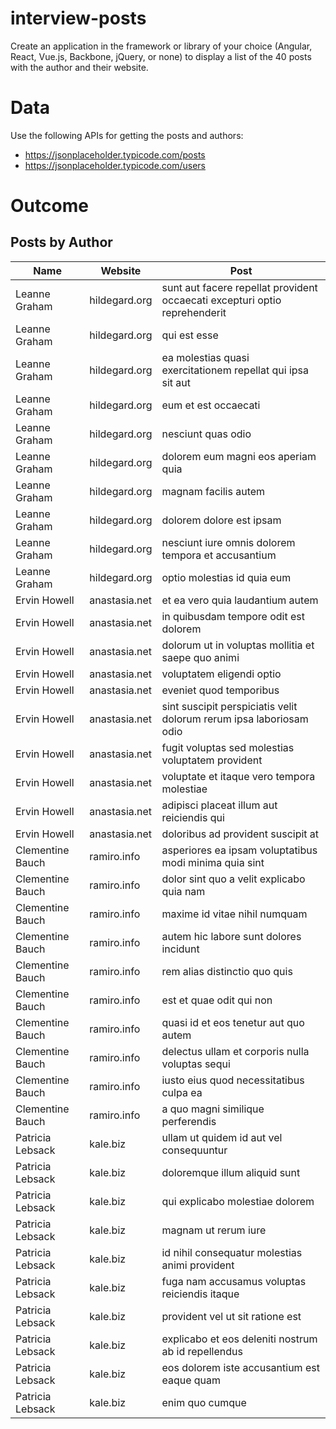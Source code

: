 # interview-posts

Create an application in the framework or library of your choice (Angular, React, Vue.js, Backbone, jQuery, or none) to display a list of the 40 posts with the author and their website. 

# Data 

Use the following APIs for getting the posts and authors: 

- https://jsonplaceholder.typicode.com/posts
- https://jsonplaceholder.typicode.com/users


# Outcome 

## Posts by Author
| Name | Website | Post
| --- | --- | --- |
| Leanne Graham | hildegard.org | sunt aut facere repellat provident occaecati excepturi optio reprehenderit |
| Leanne Graham | hildegard.org | qui est esse |
| Leanne Graham | hildegard.org | ea molestias quasi exercitationem repellat qui ipsa sit aut |
| Leanne Graham | hildegard.org | eum et est occaecati |
| Leanne Graham | hildegard.org | nesciunt quas odio |
| Leanne Graham | hildegard.org | dolorem eum magni eos aperiam quia |
| Leanne Graham | hildegard.org | magnam facilis autem |
| Leanne Graham | hildegard.org | dolorem dolore est ipsam |
| Leanne Graham | hildegard.org | nesciunt iure omnis dolorem tempora et accusantium |
| Leanne Graham | hildegard.org | optio molestias id quia eum |
| Ervin Howell | anastasia.net | et ea vero quia laudantium autem |
| Ervin Howell | anastasia.net | in quibusdam tempore odit est dolorem |
| Ervin Howell | anastasia.net | dolorum ut in voluptas mollitia et saepe quo animi |
| Ervin Howell | anastasia.net | voluptatem eligendi optio |
| Ervin Howell | anastasia.net | eveniet quod temporibus |
| Ervin Howell | anastasia.net | sint suscipit perspiciatis velit dolorum rerum ipsa laboriosam odio |
| Ervin Howell | anastasia.net | fugit voluptas sed molestias voluptatem provident |
| Ervin Howell | anastasia.net | voluptate et itaque vero tempora molestiae |
| Ervin Howell | anastasia.net | adipisci placeat illum aut reiciendis qui |
| Ervin Howell | anastasia.net | doloribus ad provident suscipit at |
| Clementine Bauch | ramiro.info | asperiores ea ipsam voluptatibus modi minima quia sint |
| Clementine Bauch | ramiro.info | dolor sint quo a velit explicabo quia nam |
| Clementine Bauch | ramiro.info | maxime id vitae nihil numquam |
| Clementine Bauch | ramiro.info | autem hic labore sunt dolores incidunt |
| Clementine Bauch | ramiro.info | rem alias distinctio quo quis |
| Clementine Bauch | ramiro.info | est et quae odit qui non |
| Clementine Bauch | ramiro.info | quasi id et eos tenetur aut quo autem |
| Clementine Bauch | ramiro.info | delectus ullam et corporis nulla voluptas sequi |
| Clementine Bauch | ramiro.info | iusto eius quod necessitatibus culpa ea |
| Clementine Bauch | ramiro.info | a quo magni similique perferendis |
| Patricia Lebsack | kale.biz | ullam ut quidem id aut vel consequuntur |
| Patricia Lebsack | kale.biz | doloremque illum aliquid sunt |
| Patricia Lebsack | kale.biz | qui explicabo molestiae dolorem |
| Patricia Lebsack | kale.biz | magnam ut rerum iure |
| Patricia Lebsack | kale.biz | id nihil consequatur molestias animi provident |
| Patricia Lebsack | kale.biz | fuga nam accusamus voluptas reiciendis itaque |
| Patricia Lebsack | kale.biz | provident vel ut sit ratione est |
| Patricia Lebsack | kale.biz | explicabo et eos deleniti nostrum ab id repellendus |
| Patricia Lebsack | kale.biz | eos dolorem iste accusantium est eaque quam |
| Patricia Lebsack | kale.biz | enim quo cumque |
